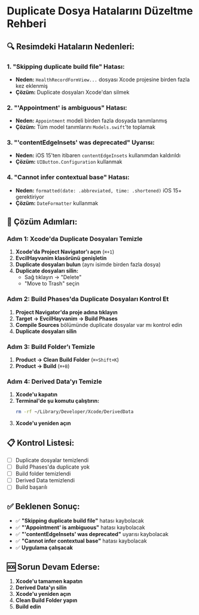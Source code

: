 # Duplicate Dosya Hatalarını Düzeltme Rehberi

## 🔍 **Resimdeki Hataların Nedenleri:**

### **1. "Skipping duplicate build file" Hatası:**
- **Neden:** `HealthRecordFormView...` dosyası Xcode projesine birden fazla kez eklenmiş
- **Çözüm:** Duplicate dosyaları Xcode'dan silmek

### **2. "'Appointment' is ambiguous" Hatası:**
- **Neden:** `Appointment` modeli birden fazla dosyada tanımlanmış
- **Çözüm:** Tüm model tanımlarını `Models.swift`'te toplamak

### **3. "'contentEdgeInsets' was deprecated" Uyarısı:**
- **Neden:** iOS 15'ten itibaren `contentEdgeInsets` kullanımdan kaldırıldı
- **Çözüm:** `UIButton.Configuration` kullanmak

### **4. "Cannot infer contextual base" Hatası:**
- **Neden:** `formatted(date: .abbreviated, time: .shortened)` iOS 15+ gerektiriyor
- **Çözüm:** `DateFormatter` kullanmak

## 🚀 **Çözüm Adımları:**

### **Adım 1: Xcode'da Duplicate Dosyaları Temizle**

1. **Xcode'da Project Navigator'ı açın** (`⌘+1`)
2. **EvcilHayvanim klasörünü genişletin**
3. **Duplicate dosyaları bulun** (aynı isimde birden fazla dosya)
4. **Duplicate dosyaları silin:**
   - Sağ tıklayın → "Delete"
   - "Move to Trash" seçin

### **Adım 2: Build Phases'da Duplicate Dosyaları Kontrol Et**

1. **Project Navigator'da proje adına tıklayın**
2. **Target → EvcilHayvanim → Build Phases**
3. **Compile Sources** bölümünde duplicate dosyalar var mı kontrol edin
4. **Duplicate dosyaları silin**

### **Adım 3: Build Folder'ı Temizle**

1. **Product → Clean Build Folder** (`⌘+Shift+K`)
2. **Product → Build** (`⌘+B`)

### **Adım 4: Derived Data'yı Temizle**

1. **Xcode'u kapatın**
2. **Terminal'de şu komutu çalıştırın:**
   ```bash
   rm -rf ~/Library/Developer/Xcode/DerivedData
   ```
3. **Xcode'u yeniden açın**

## 📋 **Kontrol Listesi:**

- [ ] Duplicate dosyalar temizlendi
- [ ] Build Phases'da duplicate yok
- [ ] Build folder temizlendi
- [ ] Derived Data temizlendi
- [ ] Build başarılı

## ✅ **Beklenen Sonuç:**

- ✅ **"Skipping duplicate build file"** hatası kaybolacak
- ✅ **"'Appointment' is ambiguous"** hatası kaybolacak
- ✅ **"'contentEdgeInsets' was deprecated"** uyarısı kaybolacak
- ✅ **"Cannot infer contextual base"** hatası kaybolacak
- ✅ **Uygulama çalışacak**

## 🆘 **Sorun Devam Ederse:**

1. **Xcode'u tamamen kapatın**
2. **Derived Data'yı silin**
3. **Xcode'u yeniden açın**
4. **Clean Build Folder yapın**
5. **Build edin** 